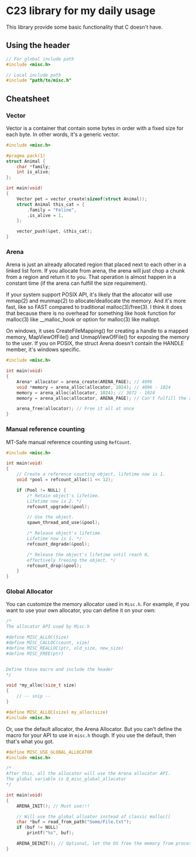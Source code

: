 # C23 library for my daily usage

This library provide some basic functionality that C doesn't have.

## Using the header
```c
// For global include path
#include <misc.h>

// Local include path
#include "path/to/misc.h"
```

## Cheatsheet
### Vector
Vector is a container that contain some bytes in order
with a fixed size for each byte. In other words, it's
a generic vector.
```c
#include <misc.h>

#pragma pack(1)
struct Animal {
    char *family;
    int is_alive;
};

int main(void)
{
    Vector pet = vector_create(sizeof(struct Animal));
    struct Animal this_cat = {
        .family = "Feline",
        .is_alive = 1,
    };

    vector_push(&pet, &this_cat);
}
```

### Arena
Arena is just an already allocated region that placed next to each other in a linked list form.
If you allocate from arena, the arena will just chop a chunk from a region and return it to you.
That operation is almost happen in a constant time (if the arena can fulfill the size requirement).

If your system support POSIX API, it's likely that the allocator will use mmap(2) and munmap(2) to
allocate/deallocate the memory. And it's more fast, like so FAST compared to traditional malloc(3)/free(3).
I think it does that because there is no overhead for something like hook function for malloc(3) like
__malloc_hook or option for malloc(3) like mallopt.

On windows, it uses CreateFileMapping() for creating a handle to a mapped memory, MapViewOfFile() and UnmapViewOfFile()
for exposing the memory to the user. If you on POSIX, the struct Arena doesn't contain the HANDLE member, it's windows specific.
```c
#include <misc.h>

int main(void)
{
    Arena* allocator = arena_create(ARENA_PAGE); // 4096
    void *memory = arena_alloc(allocator, 1024); // 4096 - 1024
    memory = arena_alloc(allocator, 1024); // 3072 - 1024
    memory = arena_alloc(allocator, ARENA_PAGE); // Can't fulfill the request, creating a new allocator

    arena_free(allocator); // Free it all at once
}
```

### Manual reference counting
MT-Safe manual reference counting using `RefCount`.
```c
#include <misc.h>

int main(void)
{
    // Create a reference counting object, lifetime now is 1.
    void *pool = refcount_alloc(1 << 12);

    if (Pool != NULL) {
        /* Retain object's lifetime.
        Lifetime now is 2. */
        refcount_upgrade(&pool);

        // Use the object.
        spawn_thread_and_use(&pool);

        /* Release object's lifetime.
        Lifetime now is 1. */
        refcount_degrade(&pool);

        /* Release the object's lifetime until reach 0,
        effectively freeing the object. */
        refcount_drop(&pool);
    }
}
```

### Global Allocator
You can customize the memory allocator used in `Misc.h`.
For example, if you want to use your own allocator, you can define it
on your own:
```c
/*
The allocator API used by Misc.h

#define MISC_ALLOC(Size)
#define MISC_CALLOC(count, size)
#define MISC_REALLOC(ptr, old_size, new_size)
#define MISC_FREE(ptr)


Define those macro and include the header
*/

void *my_alloc(size_t size)
{
    // -- snip --
}

#define MISC_ALLOC(size) my_alloc(size)
#include <misc.h>
```

Or, use the default allocator, the Arena Allocator.
But you can't define the macro for your API
to use in `misc.h` though. If you use the default, then
that's what you got.

```c
#define MISC_USE_GLOBAL_ALLOCATOR
#include <misc.h>

/*
After this, all the allocator will use the Arena allocator API.
The global variable is @_misc_global_allocator
*/

int main(void)
{
    ARENA_INIT(); // Must use!!!

    // Will use the global alloator instead of classic malloc()
    char *buf = read_from_path("Some/File.txt");
    if (buf != NULL)
        printf("%s", buf);

    ARENA_DEINIT(); // Optional, let the OS free the memory from process
}
```
